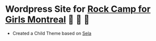 # Wordpress Site for [Rock Camp for Girls Montreal](http://www.girlsrockmontreal.org) :guitar: :musical_keyboard: :microphone: 


- Created a Child Theme based on [Sela](https://wordpress.com/themes/sela/)
